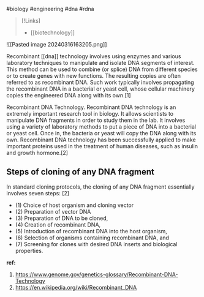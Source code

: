 #biology #engineering #dna #rdna

>[!Links]
>- [[biotechnology]]

![[Pasted image 20240316163205.png]]

Recombinant [[dna]] technology involves using enzymes and various laboratory techniques to manipulate and isolate DNA segments of interest. This method can be used to combine (or splice) DNA from different species or to create genes with new functions. The resulting copies are often referred to as recombinant DNA. Such work typically involves propagating the recombinant DNA in a bacterial or yeast cell, whose cellular machinery copies the engineered DNA along with its own.[1]

Recombinant DNA Technology. Recombinant DNA technology is an extremely important research tool in biology. It allows scientists to manipulate DNA fragments in order to study them in the lab. It involves using a variety of laboratory methods to put a piece of DNA into a bacterial or yeast cell. Once in, the bacteria or yeast will copy the DNA along with its own. Recombinant DNA technology has been successfully applied to make important proteins used in the treatment of human diseases, such as insulin and growth hormone.[2]
## Steps of cloning of any DNA fragment 
In standard cloning protocols, the cloning of any DNA fragment essentially involves seven steps: [2]

- (1) Choice of host organism and cloning vector
- (2) Preparation of vector DNA
- (3) Preparation of DNA to be cloned, 
- (4) Creation of recombinant DNA, 
- (5) Introduction of recombinant DNA into the host organism, 
- (6) Selection of organisms containing recombinant DNA, and 
- (7) Screening for clones with desired DNA inserts and biological properties.


**ref:** 
1. https://www.genome.gov/genetics-glossary/Recombinant-DNA-Technology
2. https://en.wikipedia.org/wiki/Recombinant_DNA 
